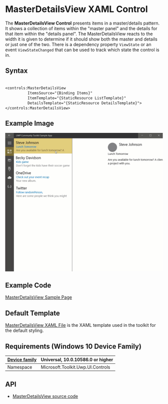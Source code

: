 # MasterDetailsView XAML Control 

The **MasterDetailsView Control** presents items in a master/details pattern. It shows a collection of items within the "master panel" and the details for that item within the "details panel". The MasterDetailsView reacts to the width it is given to determine if it should show both the master and details or just one of the two. There is a dependency property `ViewState` or an event `ViewStateChanged` that can be used to track which state the control is in.

## Syntax

```xaml

<controls:MasterDetailsView
          ItemsSource="{Binding Items}"
          ItemTemplate="{StaticResource ListTemplate}"
		  DetailsTemplate="{StaticResource DetailsTemplate}">
</controls:MasterDetailsView>

```

## Example Image

![MasterDetailsView animation](../resources/images/Controls-MasterDetailsView.gif "MasterDetailsView")

## Example Code

[MasterDetailsView Sample Page](https://github.com/Microsoft/UWPCommunityToolkit/tree/master/Microsoft.Toolkit.Uwp.SampleApp/SamplePages/MasterDetailsView)

## Default Template 

[MasterDetailsView XAML File](https://github.com/Microsoft/UWPCommunityToolkit/blob/master/Microsoft.Toolkit.Uwp.UI.Controls/MasterDetailsView/MasterDetailsView.xaml) is the XAML template used in the toolkit for the default styling.

## Requirements (Windows 10 Device Family)

| [Device family](http://go.microsoft.com/fwlink/p/?LinkID=526370) | Universal, 10.0.10586.0 or higher |
| --- | --- |
| Namespace | Microsoft.Toolkit.Uwp.UI.Controls |

## API

* [MasterDetailsView source code](https://github.com/Microsoft/UWPCommunityToolkit/tree/master/Microsoft.Toolkit.Uwp.UI.Controls/MasterDetailsView)

